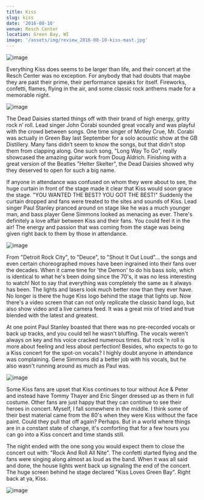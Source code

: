 ```yaml
---
title: Kiss
slug: kiss
date: '2016-08-10'
venue: Resch Center
location: Green Bay, WI
image: '/assets/img/review_2016-08-10-kiss-mast.jpg'
---
```


![image](/assets/img/review_2016-08-10-kiss-01.jpg)

Everything Kiss does seems to be larger than life, and their concert at the Resch Center was no exception. For anybody that had doubts that maybe they are past their prime, their performance speaks for itself. Fireworks, confetti, flames, flying in the air, and some classic rock anthems made for a memorable night.

![image](/assets/img/review_2016-08-10-kiss-mast.jpg)

The Dead Daisies started things off with their brand of high energy, gritty rock n’ roll. Lead singer John Corabi sounded great vocally and was playful with the crowd between songs. One time singer of Motley Crue, Mr. Corabi was actually in Green Bay last September for a solo acoustic show at the GB Distillery. Many fans didn’t seem to know the songs, but that didn’t stop them from clapping along. One such song, "Long Way To Go", really showcased the amazing guitar work from Doug Aldrich. Finishing with a great version of the Beatles "Helter Skelter", the Dead Daisies showed why they deserved to open for such a big name.

If anyone in attendance was confused on whom they were about to see, the huge curtain in front of the stage made it clear that Kiss would soon grace the stage. "YOU WANTED THE BEST? YOU GOT THE BEST!" Suddenly the curtain dropped and fans were treated to the sites and sounds of Kiss. Lead singer Paul Stanley pranced around on stage like he was a much younger man, and bass player Gene Simmons looked as menacing as ever. There's definitely a love affair between Kiss and their fans. You could feel it in the air! The energy and passion that was coming from the stage was being given right back to them by those in attendance.

![image](/assets/img/review_2016-08-10-kiss-02.jpg)

From "Detroit Rock City", to "Deuce", to "Shout It Out Loud"... the songs and even certain choreographed moves have been ingrained into their fans over the decades. When it came time for 'the Demon' to do his bass solo, which is identical to what he's been doing since the 70's, it was no less interesting to watch! Not to say that everything was completely the same as it always has been. The lights and lasers look much better now than they ever have. No longer is there the huge Kiss logo behind the stage that lights up. Now there's a video screen that can not only replicate the classic band logo, but also show video and a live camera feed. It was a great mix of tried and true blended with the latest and greatest.

At one point Paul Stanley boasted that there was no pre-recorded vocals or back up tracks, and you could tell he wasn't bluffing. The vocals weren't always on key and his voice cracked numerous times. But rock 'n roll is more about feeling and less about perfection! Besides, who expects to go to a Kiss concert for the spot-on vocals? I highly doubt anyone in attendance was complaining. Gene Simmons did a better job with his vocals, but he also wasn't running around as much as Paul was.

![image](/assets/img/review_2016-08-10-kiss-03.jpg)

Some Kiss fans are upset that Kiss continues to tour without Ace & Peter and instead have Tommy Thayer and Eric Singer dressed up as them in full costume. Other fans are just happy that they can continue to see their heroes in concert. Myself, I fall somewhere in the middle. I think some of their best material came from the 80's when they were Kiss without the face paint. Could they pull that off again? Perhaps. But in a world where things are in a constant state of change, it's comforting that for a few hours you can go into a Kiss concert and time stands still. 

The night ended with the one song you would expect them to close the concert out with: "Rock And Roll All Nite". The confetti started flying and the fans were singing along almost as loud as the band. When it was all said and done, the house lights went back up signaling the end of the concert. The huge screen behind he stage declared "Kiss Loves Green Bay". Right back at ya, Kiss.

![image](/assets/img/review_2016-08-10-kiss-04.jpg)